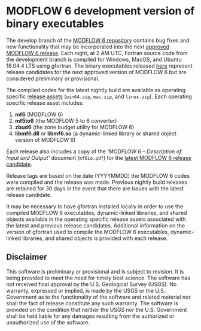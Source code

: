 # MODFLOW 6 development version of binary executables

The develop branch of the [MODFLOW 6 repository](https://github.com/MODFLOW-USGS/modflow6) contains bug fixes and new functionality that may be incorporated into the next [approved MODFLOW 6 release](https://www.usgs.gov/software/modflow-6-usgs-modular-hydrologic-model). Each night, at 2 AM UTC, Fortran source code from the development branch is compiled for Windows, MacOS, and Ubuntu 18.04.4 LTS using gfortran. The binary executables released [here](https://github.com/MODFLOW-USGS/modflow6-nightly-build/releases/latest) represent release candidates for the next approved version of MODFLOW 6 but are considered preliminary or provisional.

The compiled codes for the latest nightly build are available as operating specific [release assets](https://github.com/MODFLOW-USGS/modflow6-nightly-build/releases/latest) (`win64.zip`, `mac.zip`, and `linux.zip`). Each operating specific release asset includes: 

1. **mf6** (MODFLOW 6)
2. **mf5to6** (the MODFLOW 5 to 6 converter)
3. **zbud6** (the zone budget utility for MODFLOW 6) 
4. **libmf6.dll** or **libmf6.so** (a dynamic-linked library or shared object version of MODFLOW 6)

Each release also includes a copy of the *'MODFLOW 6 – Description of Input and Output'* document (`mf6io.pdf`) for the [latest MODFLOW 6 release candidate](https://github.com/MODFLOW-USGS/modflow6-nightly-build/releases/latest).

Release tags are based on the date (YYYYMMDD) the MODFLOW 6 codes were compiled and the release was made. Previous nightly build releases are retained for 30 days in the event that there are issues with the latest release candidate. 

It may be necessary to have gfortran installed locally in order to use the compiled MODFLOW 6 executables, dynamic-linked libraries, and shared objects available in the operating specific release assets associated with the latest and previous release candidates. Additional information on the version of gfortran used to compile the MODFLOW 6 executables, dynamic-linked libraries, and shared objects is provided with each release.



Disclaimer
----------

This software is preliminary or provisional and is subject to revision. It is
being provided to meet the need for timely best science. The software has not
received final approval by the U.S. Geological Survey (USGS). No warranty,
expressed or implied, is made by the USGS or the U.S. Government as to the
functionality of the software and related material nor shall the fact of release
constitute any such warranty. The software is provided on the condition that
neither the USGS nor the U.S. Government shall be held liable for any damages
resulting from the authorized or unauthorized use of the software.
